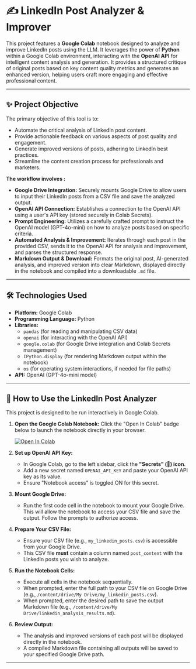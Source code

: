 # ✍️ LinkedIn Post Analyzer & Improver

This project features a **Google Colab** notebook designed to analyze and improve LinkedIn posts using the LLM. It leverages the power of **Python** within a Google Colab environment, interacting with the **OpenAI API** for intelligent content analysis and generation. It provides a structured critique of original posts based on key content quality metrics and generates an enhanced version, helping users craft more engaging and effective professional content.

---

## ✨ Project Objective

The primary objective of this tool is to:
* Automate the critical analysis of LinkedIn post content.
* Provide actionable feedback on various aspects of post quality and engagement.
* Generate improved versions of posts, adhering to LinkedIn best practices.
* Streamline the content creation process for professionals and marketers.

**The workflow involves :**

* **Google Drive Integration:** Securely mounts Google Drive to allow users to input their LinkedIn posts from a CSV file and save the analyzed output.
* **OpenAI API Connection:** Establishes a connection to the OpenAI API using a user's API key (stored securely in Colab Secrets).
* **Prompt Engineering:** Utilizes a carefully crafted prompt to instruct the OpenAI model (GPT-4o-mini) on how to analyze posts based on specific criteria.
* **Automated Analysis & Improvement:** Iterates through each post in the provided CSV, sends it to the OpenAI API for analysis and improvement, and parses the structured response.
* **Markdown Output & Download:** Formats the original post, AI-generated analysis, and improved version into clear Markdown, displayed directly in the notebook and compiled into a downloadable `.md` file.

---

## 🛠️ Technologies Used

* **Platform:** Google Colab
* **Programming Language:** Python
* **Libraries:**
    * `pandas` (for reading and manipulating CSV data)
    * `openai` (for interacting with the OpenAI API)
    * `google.colab` (for Google Drive integration and Colab Secrets management)
    * `IPython.display` (for rendering Markdown output within the notebook)
    * `os` (for operating system interactions, if needed for file paths)
* **API:** OpenAI (GPT-4o-mini model)

---

## 🚀 How to Use the LinkedIn Post Analyzer

This project is designed to be run interactively in Google Colab.

1.  **Open the Google Colab Notebook:**
    Click the "Open In Colab" badge below to launch the notebook directly in your browser.

    [![Open In Colab](https://colab.research.google.com/assets/colab-badge.svg)](https://colab.research.google.com/github/margarytaz/linkedin-post-analyser/blob/main/notebook/Post_Analyser.ipynb)

2.  **Set up OpenAI API Key:**
    * In Google Colab, go to the left sidebar, click the **"Secrets" (🔑) icon**.
    * Add a new secret named `OPENAI_API_KEY` and paste your OpenAI API key as its value.
    * Ensure "Notebook access" is toggled ON for this secret.

3.  **Mount Google Drive:**
    * Run the first code cell in the notebook to mount your Google Drive. This will allow the notebook to access your CSV file and save the output. Follow the prompts to authorize access.

4.  **Prepare Your CSV File:**
    * Ensure your CSV file (e.g., `my_linkedin_posts.csv`) is accessible from your Google Drive.
    * This CSV file **must** contain a column named `post_content` with the LinkedIn posts you wish to analyze.

5.  **Run the Notebook Cells:**
    * Execute all cells in the notebook sequentially.
    * When prompted, enter the full path to your CSV file on Google Drive (e.g., `/content/drive/My Drive/my_linkedin_posts.csv`).
    * When prompted, enter the desired path to save the output Markdown file (e.g., `/content/drive/My Drive/linkedin_analysis_results.md`).

6.  **Review Output:**
    * The analysis and improved versions of each post will be displayed directly in the notebook.
    * A compiled Markdown file containing all outputs will be saved to your specified Google Drive path.

---

